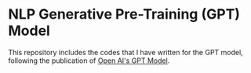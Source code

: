 # NLP Generative Pre-Training (GPT) Model
This repository includes the codes that I have written for the GPT model, following the publication of [Open AI's GPT Model](https://openai.com/blog/better-language-models/).
